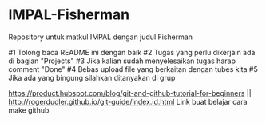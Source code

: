 # IMPAL-Fisherman
Repository untuk matkul IMPAL dengan judul Fisherman

#1 Tolong baca README ini dengan baik
#2 Tugas yang perlu dikerjain ada di bagian "Projects"
#3 Jika kalian sudah menyelesaikan tugas harap comment "Done"
#4 Bebas upload file yang berkaitan dengan tubes kita
#5 Jika ada yang bingung silahkan ditanyakan di grup

https://product.hubspot.com/blog/git-and-github-tutorial-for-beginners ||
http://rogerdudler.github.io/git-guide/index.id.html
Link buat belajar cara make github
